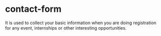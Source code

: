 # contact-form

It is used to collect your basic information when you are doing registration for any event, internships or other interesting opportunities.
